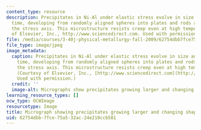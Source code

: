 ```yaml
---
content_type: resource
description: Precipitates in Ni-Al under elastic stress evolve in size and shape over
  time, developing from randomly aligned spheres into plates and rods aligned with
  the stress axis. This microstructure resists creep even at high temperatures. (Courtesy
  of Elsevier, Inc., http://www.sciencedirect.com. Used with permission.)
file: /media/courses/3-40j-physical-metallurgy-fall-2009/62754dbb7fce75a532ac24e210ccb581_3-40jf09-th.jpg
file_type: image/jpeg
image_metadata:
  caption: Precipitates in Ni-Al under elastic stress evolve in size and shape over
    time, developing from randomly aligned spheres into plates and rods aligned with
    the stress axis. This microstructure resists creep even at high temperatures.
    (Courtesy of Elsevier, Inc., [http://www.sciencedirect.com](http://www.sciencedirect.com).
    Used with permission.)
  credit: ''
  image-alt: Micrographs show precipitates growing larger and changing shape.
learning_resource_types: []
ocw_type: OCWImage
resourcetype: Image
title: Micrograph showing precipitates growing larger and changing shape
uid: 62754dbb-7fce-75a5-32ac-24e210ccb581
---
```

